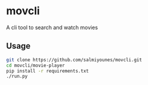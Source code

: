 # movcli
A cli tool to search and watch movies 
## Usage
```bash
git clone https://github.com/salmiyounes/movcli.git
cd movcli/movie-player
pip install -r requirements.txt
./run.py
```
